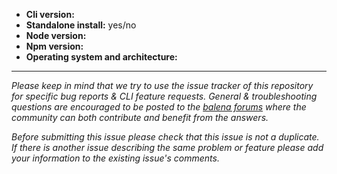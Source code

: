 - **Cli version:**
- **Standalone install:** yes/no
- **Node version:**
- **Npm version:**
- **Operating system and architecture:**

---

*Please keep in mind that we try to use the issue tracker of this repository for specific bug reports & CLI feature requests. General & troubleshooting questions are encouraged to be posted to the [balena forums](https://forums.balena.io) where the community can both contribute and benefit from the answers.*

*Before submitting this issue please check that this issue is not a duplicate. If there is another issue describing the same problem or feature please add your information to the existing issue's comments.*
